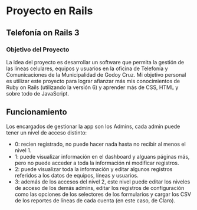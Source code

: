 # Proyecto en Rails
## Telefonía on Rails 3
### Objetivo del Proyecto
La idea del proyecto es desarrollar un software que permita la gestión de las líneas celulares, equipos y usuarios en la oficina de Telefonía y Comunicaciones de la Municipalidad de Godoy Cruz.
Mi objetivo personal es utilizar este proyecto para lograr afianzar más mis conocimientos de Ruby on Rails (utilizando la versión 6) y aprender más de CSS, HTML y sobre todo de JavaScript.

## Funcionamiento
Los encargados de gestionar la app son los Admins, cada admin puede tener un nivel de acceso distinto:
- 0: recien registrado, no puede hacer nada hasta no recibir al menos el nivel 1.
- 1: puede visualizar información en el dashboard y alguans páginas más, pero no puede acceder a toda la información ni modificar registros.
- 2: puede visualizar toda la información y editar algunos registros referidos a los datos de equipos, líneas y usuarios.
- 3: además de los accesos del nivel 2, este nivel puede editar los niveles de acceso de los demás admins, editar los registros de configuración como las opciones de los selectores de los formularios y cargar los CSV de los reportes de líneas de cada cuenta (en este caso, de Claro).
